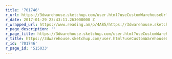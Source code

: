 ```yaml
---
title: '701746'
r_url: https://3dwarehouse.sketchup.com/user.html?useCustomWarehouseUrl=Jbacus
r_date: 2017-01-29 23:43:11.263000000 Z
r_wrapped_url: https://www.reading.am/p/4AB5/https://3dwarehouse.sketchup.com/user.html?useCustomWarehouseUrl=Jbacus
r_page_description: ''
r_page_title: https://3dwarehouse.sketchup.com/user.html?useCustomWarehouseUrl=Jbacus
r_title: https://3dwarehouse.sketchup.com/user.html?useCustomWarehouseUrl=Jbacus
r_id: '701746'
r_page_id: '515033'
---
```


